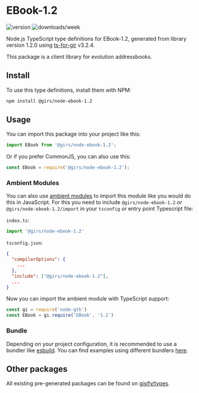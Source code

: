 
# EBook-1.2

![version](https://img.shields.io/npm/v/@girs/node-ebook-1.2)
![downloads/week](https://img.shields.io/npm/dw/@girs/node-ebook-1.2)


Node.js TypeScript type definitions for EBook-1.2, generated from library version 1.2.0 using [ts-for-gir](https://github.com/gjsify/ts-for-gir) v3.2.4.

This package is a client library for evolution addressbooks.

## Install

To use this type definitions, install them with NPM:
```bash
npm install @girs/node-ebook-1.2
```

## Usage

You can import this package into your project like this:
```ts
import EBook from '@girs/node-ebook-1.2';
```

Or if you prefer CommonJS, you can also use this:
```ts
const EBook = require('@girs/node-ebook-1.2');
```

### Ambient Modules

You can also use [ambient modules](https://github.com/gjsify/ts-for-gir/tree/main/packages/cli#ambient-modules) to import this module like you would do this in JavaScript.
For this you need to include `@girs/node-ebook-1.2` or `@girs/node-ebook-1.2/import` in your `tsconfig` or entry point Typescript file:

`index.ts`:
```ts
import '@girs/node-ebook-1.2'
```

`tsconfig.json`:
```json
{
  "compilerOptions": {
    ...
  },
  "include": ["@girs/node-ebook-1.2"],
  ...
}
```

Now you can import the ambient module with TypeScript support: 

```ts
const gi = require('node-gtk')
const EBook = gi.require('EBook', '1.2')
```


### Bundle

Depending on your project configuration, it is recommended to use a bundler like [esbuild](https://esbuild.github.io/). You can find examples using different bundlers [here](https://github.com/gjsify/ts-for-gir/tree/main/examples).

## Other packages

All existing pre-generated packages can be found on [gjsify/types](https://github.com/gjsify/types).

